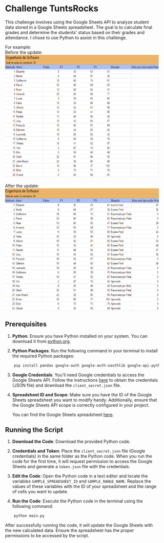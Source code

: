 # Challenge TuntsRocks
This challenge involves using the Google Sheets API to analyze student data stored in a Google Sheets spreadsheet. The goal is to calculate final grades and determine the students' status based on their grades and attendance. I chose to use Python to assist in this challenge.

For example:
<br>
Before the update:
<br>
<img src="https://github.com/Thiago-Brito/Desafio-Tunts.Rocks-2024/blob/main/images/before.png" alt="Before" width="700" height="400">
<br>
<br>
After the update:
<br>
<img src="https://github.com/Thiago-Brito/Desafio-Tunts.Rocks-2024/blob/main/images/after.png" alt="After" width="700" height="400">

 
## Prerequisites
1. **Python**: Ensure you have Python installed on your system. You can download it from [python.org](https://www.python.org/downloads/).

2. **Python Packages**: Run the following command in your terminal to install the required Python packages:

```bash
    pip install pandas google-auth google-auth-oauthlib google-api-python-client
```

3. **Google Credentials**: You'll need Google credentials to access the Google Sheets API. Follow the instructions [here](https://developers.google.com/workspace/guides/create-credentials) to obtain the credentials (JSON file) and download the `client_secret.json` file.

4. **Spreadsheet ID and Scope**: Make sure you have the ID of the Google Sheets spreadsheet you want to modify handy. Additionally, ensure that the Google Sheets API scope is correctly configured in your project.

   You can find the Google Sheets spreadsheet [here](https://docs.google.com/spreadsheets/d/1bsGdEYP7TZSX1Deb99do54yzN4rjDW0VzFEHCseRwYk/edit?usp=sharing).
   
## Running the Script
1. **Download the Code**: Download the provided Python code.

2. **Credentials and Token**: Place the `client_secret.json` file (Google credentials) in the same folder as the Python code. When you run the code for the first time, it will request permission to access the Google Sheets and generate a `token.json` file with the credentials.

3. **Edit the Code**: Open the Python code in a text editor and locate the variables `SAMPLE_SPREADSHEET_ID` and `SAMPLE_RANGE_NAME`. Replace the values of these variables with the ID of your spreadsheet and the range of cells you want to update.

4. **Run the Code**: Execute the Python code in the terminal using the following command:

```bash
    python main.py
```
After successfully running the code, it will update the Google Sheets with the new calculated data. Ensure the spreadsheet has the proper permissions to be accessed by the script.
